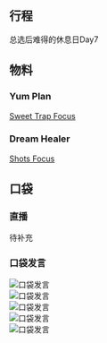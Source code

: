 ## 行程
总选后难得的休息日Day7<br>

## 物料
### Yum Plan
[Sweet Trap Focus](https://weibo.com/7335378002/KtoaEA1D6?type=comment)
### Dream Healer
[Shots Focus](https://weibo.com/6375088879/KtperfEM7)
## 口袋
### 直播
待补充
### 口袋发言
![口袋发言](./pocket48/imgs/messages1.jpeg)<br>
![口袋发言](./pocket48/imgs/messages2.jpeg)<br>
![口袋发言](./pocket48/imgs/messages3.jpeg)<br>
![口袋发言](./pocket48/imgs/P1.jpeg)<br>
![口袋发言](./pocket48/imgs/P2.jpeg)<br>